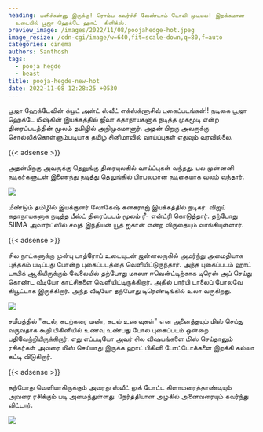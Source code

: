 ```yaml
---
heading: பளிச்சுன்னு இருக்கு! ரொம்ப கவர்ச்சி வேண்டாம் டோலி முடியல! இறக்கமான
  உடையில் பூஜா ஹெக்டே ஹாட்  கிளிக்ஸ்.
preview_image: /images/2022/11/08/poojahedge-hot.jpeg
image_resize: /cdn-cgi/image/w=640,fit=scale-down,q=80,f=auto
categories: cinema
authors: Santhosh
tags:
  - pooja hegde
  - beast
title: pooja-hegde-new-hot
date: 2022-11-08 12:28:25 +0530
---
```

பூஜா ஹேக்டேவின் க்யூட் அன்ட் ஸ்வீட் எக்ஸ்க்ளூசிவ் புகைப்படங்கள்!!
நடிகை பூஜா ஹெக்டே மிஷ்கின் இயக்கத்தில் ஜீவா கதாநாயகனாக நடித்த முகமூடி என்ற திரைப்படத்தின் மூலம் தமிழில் அறிமுகமானார். அதன் பிறகு அவருக்கு சொல்லிக்கொள்ளும்படியாக தமிழ் சினிமாவில்  வாய்ப்புகள் எதுவும் வரவில்லை. 

{{< adsense >}}

அதன்பிறகு அவருக்கு தெலுங்கு திரையுலகில் வாய்ப்புகள் வந்தது. பல முன்னனி நடிகர்களுடன் இணைந்து நடித்து தெலுங்கில் பிரபலமான நடிகையாக வலம் வந்தார்.


![](/images/2022/11/08/pooja-hegde-new-hot.jpeg)

மீண்டும் தமிழில் இயக்குனர் லோகேஷ் கனகராஜ் இயக்கத்தில் நடிகர். விஜய் கதாநாயகனாக நடித்த பீஸ்ட் திரைப்படம் மூலம் ரீ- என்ட்ரி கொடுத்தார். தற்போது SIIMA அவார்ட்ஸில் சவுத் இந்தியன் யூத் ஐகான் என்ற விருதையும் வாங்கியுள்ளார். 

{{< adsense >}}


சில நாட்களுக்கு முன்பு  பாத்ரோப் உடையுடன் ஜன்னலருகில் அமர்ந்து அமைதியாக புத்தகம் படிப்பது போன்ற புகைப்படத்தை வெளியிட்டுருந்தார். அந்த புகைப்படம் ஹாட் டாபிக் ஆகியிருக்கும் வேலையில் தற்போது மாஸா ஈவென்ட்டிற்காக டிரெஸ் அப் செய்து கொண்ட வீடியோ காட்சிகளை வெளியிட்டிருக்கிறார். அதில் பார்பி டாலைப் போலவே கியூட்டாக இருக்கிறார். அந்த வீடியோ தற்போது டிரெண்டிங்கில் உலா வருகிறது.


![](/images/2022/11/08/pooja-hegde-new-hot2.jpeg)

சமீபத்தில் "கடல், கடற்கரை மண், கடல் உணவுகள்" என‌ அனைத்தயும் மிஸ் செய்து வருவதாக கூறி பிகினியில் உணவு உண்பது போல புகைப்படம் ஒன்றை பதிவேற்றியிருக்கிறார். எது எப்படியோ அவர் சில விஷயங்களை மிஸ் செய்தாலும் ரசிகர்கள் அவரை மிஸ் செய்யாது இருக்க ஹாட் பிகினி போட்டோக்களை இறக்கி கல்லா கட்டி விடுகிறார்.

{{< adsense >}}


தற்போது வெளியாகிருக்கும் அவரது ஸ்வீட் லுக் போட்ட கிளாமரைத்தாண்டியும் அவரை ரசிக்கும் படி அமைந்துள்ளது.‌ நேர்த்தியான அழகில் அனைவரையும் கவர்ந்து விட்டார்.

![](/images/2022/11/08/pooja-hegde-new-hot4.jpeg)